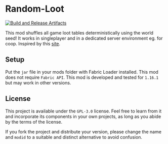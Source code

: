 # Random-Loot

[![Build and Release Artifacts](https://github.com/logwet/random-loot/actions/workflows/build.yml/badge.svg)](https://github.com/logwet/random-loot/actions/workflows/build.yml)

This mod shuffles all game loot tables deterministically using the world seed!
It works in singleplayer and in a dedicated server environment eg. for coop.
Inspired by this [site](https://fasguy.net/minecraft_randomizer/).

## Setup

Put the `jar` file in your mods folder with Fabric Loader installed.
This mod does not require `Fabric API`.
This mod is developed and tested for `1.16.1` but may work in other versions.

## License

This project is available under the `GPL-3.0` license.
Feel free to learn from it and incorporate its components in your own projects, as long as you abide by the terms of the license.

If you fork the project and distribute your version, please change the name and `modid` to a suitable and distinct alternative to avoid confusion.
